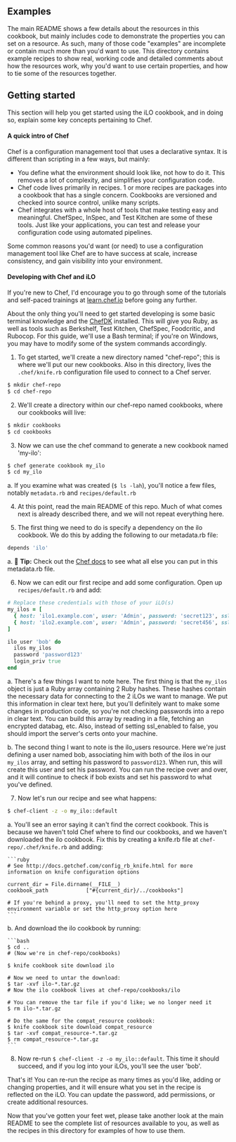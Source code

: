 ## Examples

The main README shows a few details about the resources in this cookbook, but mainly includes code to demonstrate the properties you can set on a resource.
As such, many of those code "examples" are incomplete or contain much more than you'd want to use.
This directory contains example recipes to show real, working code and detailed comments about how the resources work, why you'd want to use certain properties, and how to tie some of the resources together.

## Getting started

This section will help you get started using the iLO cookbook, and in doing so, explain some key concepts pertaining to Chef.

#### A quick intro of Chef

Chef is a configuration management tool that uses a declarative syntax. It is different than scripting in a few ways, but mainly:

 - You define what the environment should look like, not how to do it. This removes a lot of complexity, and simplifies your configuration code.
 - Chef code lives primarily in recipes. 1 or more recipes are packages into a cookbook that has a single concern. Cookbooks are versioned and checked into source control, unlike many scripts.
 - Chef integrates with a whole host of tools that make testing easy and meaningful. ChefSpec, InSpec, and Test Kitchen are some of these tools. Just like your applications, you can test and release your configuration code using automated pipelines.

Some common reasons you'd want (or need) to use a configuration management tool like Chef are to have success at scale, increase consistency, and gain visibility into your environment.

#### Developing with Chef and iLO

If you're new to Chef, I'd encourage you to go through some of the tutorials and self-paced trainings at [learn.chef.io](https://learn.chef.io) before going any further.

About the only thing you'll need to get started developing is some basic terminal knowledge and the [ChefDK](https://downloads.chef.io/chef-dk/) installed. This will give you Ruby, as well as tools such as Berkshelf, Test Kitchen, ChefSpec, Foodcritic, and Rubocop. For this guide, we'll use a Bash terminal; if you're on Windows, you may have to modify some of the system commands accordingly.

1. To get started, we'll create a new directory named "chef-repo"; this is where we'll put our new cookbooks. Also in this directory, lives the `.chef/knife.rb` configuration file used to connect to a Chef server.

  ```bash
  $ mkdir chef-repo
  $ cd chef-repo
  ```

2. We'll create a directory within our chef-repo named cookbooks, where our cookbooks will live:

  ```bash
  $ mkdir cookbooks
  $ cd cookbooks
  ```

3. Now we can use the chef command to generate a new cookbook named 'my-ilo':
  ```bash
  $ chef generate cookbook my_ilo
  $ cd my_ilo
  ```

  a. If you examine what was created (`$ ls -lah`), you'll notice a few files, notably `metadata.rb` and `recipes/default.rb`

4. At this point, read the main README of this repo. Much of what comes next is already described there, and we will not repeat everything here.

5. The first thing we need to do is specify a dependency on the ilo cookbook. We do this by adding the following to our metadata.rb file:

  ```ruby
  depends 'ilo'
  ```

  a. :pushpin: **Tip:** Check out the [Chef docs](https://docs.chef.io/config_rb_metadata.html) to see what all else you can put in this metadata.rb file.

6. Now we can edit our first recipe and add some configuration. Open up `recipes/default.rb` and add:

  ```ruby
  # Replace these credentials with those of your iLO(s)
  my_ilos = [
    { host: 'ilo1.example.com', user: 'Admin', password: 'secret123', ssl_enabled: false },
    { host: 'ilo2.example.com', user: 'Admin', password: 'secret456', ssl_enabled: false }
  ]

  ilo_user 'bob' do
    ilos my_ilos
    password 'password123'
    login_priv true
  end
  ```

  a. There's a few things I want to note here. The first thing is that the `my_ilos` object is just a Ruby array containing 2 Ruby hashes. These hashes contain the necessary data for connecting to the 2 iLOs we want to manage. We put this information in clear text here, but you'll definitely want to make some changes in production code, so you're not checking passwords into a repo in clear text. You can build this array by reading in a file, fetching an encrypted databag, etc. Also, instead of setting ssl_enabled to false, you should import the server's certs onto your machine.

  b. The second thing I want to note is the ilo_users resource. Here we're just defining a user named bob, associating him with both of the ilos in our `my_ilos` array, and setting his password to `password123`. When run, this will create this user and set his password. You can run the recipe over and over, and it will continue to check if bob exists and set his password to what you've defined.

7. Now let's run our recipe and see what happens:

  ```bash
  $ chef-client -z -o my_ilo::default
  ```

  a. You'll see an error saying it can't find the correct cookbook. This is because we haven't told Chef where to find our cookbooks, and we haven't downloaded the ilo cookbook. Fix this by creating a knife.rb file at `chef-repo/.chef/knife.rb` and adding:

    ```ruby
    # See http://docs.getchef.com/config_rb_knife.html for more information on knife configuration options

    current_dir = File.dirname(__FILE__)
    cookbook_path            ["#{current_dir}/../cookbooks"]

    # If you're behind a proxy, you'll need to set the http_proxy environment variable or set the http_proxy option here
    ```

  b. And download the ilo cookbook by running:

    ```bash
    $ cd ..
    # (Now we're in chef-repo/cookbooks)

    $ knife cookbook site download ilo

    # Now we need to untar the download:
    $ tar -xvf ilo-*.tar.gz
    # Now the ilo cookbook lives at chef-repo/cookbooks/ilo

    # You can remove the tar file if you'd like; we no longer need it
    $ rm ilo-*.tar.gz

    # Do the same for the compat_resource cookbook:
    $ knife cookbook site download compat_resource
    $ tar -xvf compat_resource-*.tar.gz
    $ rm compat_resource-*.tar.gz
    ```

8. Now re-run `$ chef-client -z -o my_ilo::default`. This time it should succeed, and if you log into your iLOs, you'll see the user 'bob'.

That's it! You can re-run the recipe as many times as you'd like, adding or changing properties, and it will ensure what you set in the recipe is reflected on the iLO.
You can update the password, add permissions, or create additional resources.

Now that you've gotten your feet wet, please take another look at the main README to see the complete list of resources available to you, as well as the recipes in this directory for examples of how to use them.
